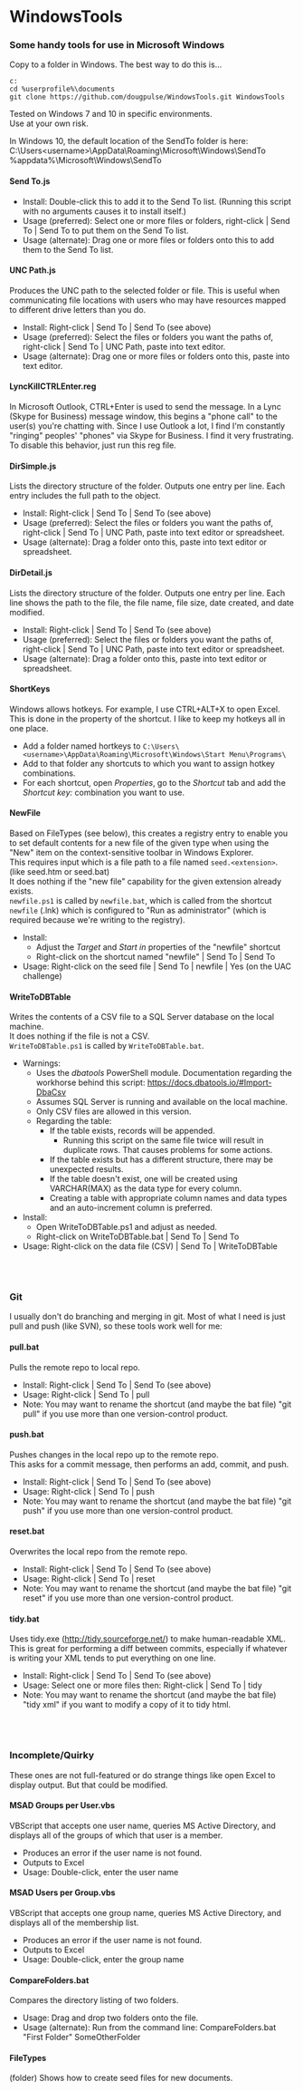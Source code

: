WindowsTools
============

### Some handy tools for use in Microsoft Windows
Copy to a folder in Windows.  The best way to do this is...
```
c:
cd %userprofile%\documents
git clone https://github.com/dougpulse/WindowsTools.git WindowsTools
```

Tested on Windows 7 and 10 in specific environments.  
Use at your own risk.  

In Windows 10, the default location of the SendTo folder is here:  
C:\Users\<username>\AppData\Roaming\Microsoft\Windows\SendTo  
%appdata%\Microsoft\Windows\SendTo  

#### Send To.js
- Install:  Double-click this to add it to the Send To list.  (Running this script with no arguments causes it to install itself.)
- Usage (preferred):  Select one or more files or folders, right-click | Send To | Send To to put them on the Send To list.
- Usage (alternate):  Drag one or more files or folders onto this to add them to the Send To list.

#### UNC Path.js

Produces the UNC path to the selected folder or file.  This is useful when communicating file locations with users who may have resources mapped to different drive letters than you do.
- Install:  Right-click | Send To | Send To (see above)
- Usage (preferred):  Select the files or folders you want the paths of, right-click | Send To | UNC Path, paste into text editor.
- Usage (alternate):  Drag one or more files or folders onto this, paste into text editor.

#### LyncKillCTRLEnter.reg

In Microsoft Outlook, CTRL+Enter is used to send the message.  In a Lync (Skype for Business) message window, this begins a "phone call" to the user(s) you're chatting with.  Since I use Outlook a lot, I find I'm constantly "ringing" peoples' "phones" via Skype for Business.  I find it very frustrating.  
To disable this behavior, just run this reg file.

#### DirSimple.js
Lists the directory structure of the folder.  Outputs one entry per line.  Each entry includes the full path to the object.
- Install:  Right-click | Send To | Send To (see above)
- Usage (preferred):  Select the files or folders you want the paths of, right-click | Send To | UNC Path, paste into text editor or spreadsheet.
- Usage (alternate):  Drag a folder onto this, paste into text editor or spreadsheet.

#### DirDetail.js
Lists the directory structure of the folder.  Outputs one entry per line.  Each line shows the path to the file, the file name, file size, date created, and date modified.
- Install:  Right-click | Send To | Send To (see above)
- Usage (preferred):  Select the files or folders you want the paths of, right-click | Send To | UNC Path, paste into text editor or spreadsheet.
- Usage (alternate):  Drag a folder onto this, paste into text editor or spreadsheet.

#### ShortKeys
Windows allows hotkeys.  For example, I use CTRL+ALT+X to open Excel.  This is done in the property of the shortcut.  I like to keep my hotkeys all in one place.
- Add a folder named hortkeys to `C:\Users\<username>\AppData\Roaming\Microsoft\Windows\Start Menu\Programs\`
- Add to that folder any shortcuts to which you want to assign hotkey combinations.
- For each shortcut, open *Properties*, go to the *Shortcut* tab and add the *Shortcut key:* combination you want to use.

#### NewFile
Based on FileTypes (see below), this creates a registry entry to enable you to set default contents for a new file of the given type when using the "New" item on the context-sensitive toolbar in Windows Explorer.  
This requires input which is a file path to a file named `seed.<extension>`.  (like seed.htm or seed.bat)  
It does nothing if the "new file" capability for the given extension already exists.  
`newfile.ps1` is called by `newfile.bat`, which is called from the shortcut `newfile` (.lnk) which is configured to "Run as administrator" (which is required because we're writing to the registry).  
- Install:
  - Adjust the *Target* and *Start in* properties of the "newfile" shortcut
  - Right-click on the shortcut named "newfile" | Send To | Send To
- Usage:  Right-click on the seed file | Send To | newfile | Yes (on the UAC challenge)

#### WriteToDBTable
Writes the contents of a CSV file to a SQL Server database on the local machine.  
It does nothing if the file is not a CSV.  
`WriteToDBTable.ps1` is called by `WriteToDBTable.bat`.
- Warnings:
  - Uses the *dbatools* PowerShell module.  Documentation regarding the workhorse behind this script: https://docs.dbatools.io/#Import-DbaCsv
  - Assumes SQL Server is running and available on the local machine.
  - Only CSV files are allowed in this version.
  - Regarding the table:
    - If the table exists, records will be appended.
      - Running this script on the same file twice will result in duplicate rows.  That causes problems for some actions.
    - If the table exists but has a different structure, there may be unexpected results.
    - If the table doesn't exist, one will be created using VARCHAR(MAX) as the data type for every column.
    - Creating a table with appropriate column names and data types and an auto-increment column is preferred.
- Install:
  - Open WriteToDBTable.ps1 and adjust as needed.
  - Right-click on WriteToDBTable.bat | Send To | Send To
- Usage:  Right-click on the data file (CSV) | Send To | WriteToDBTable


<br /><br />

### Git
I usually don't do branching and merging in git.  Most of what I need is just pull and push (like SVN), so these tools work well for me:  
#### pull.bat
Pulls the remote repo to local repo.
- Install:  Right-click | Send To | Send To (see above)
- Usage:  Right-click | Send To | pull
- Note:  You may want to rename the shortcut (and maybe the bat file) "git pull" if you use more than one version-control product.

#### push.bat
Pushes changes in the local repo up to the remote repo.  
This asks for a commit message, then performs an add, commit, and push.  
- Install:  Right-click | Send To | Send To (see above)
- Usage:  Right-click | Send To | push
- Note:  You may want to rename the shortcut (and maybe the bat file) "git push" if you use more than one version-control product.

#### reset.bat
Overwrites the local repo from the remote repo.   
- Install:  Right-click | Send To | Send To (see above)
- Usage:  Right-click | Send To | reset
- Note:  You may want to rename the shortcut (and maybe the bat file) "git reset" if you use more than one version-control product.


#### tidy.bat
Uses tidy.exe (http://tidy.sourceforge.net/) to make human-readable XML.  This is great for performing a diff between commits, especially if whatever is writing your XML tends to put everything on one line.
- Install:  Right-click | Send To | Send To (see above)
- Usage:  Select one or more files then:  Right-click | Send To | tidy
- Note:  You may want to rename the shortcut (and maybe the bat file) "tidy xml" if you want to modify a copy of it to tidy html.



<br /><br />

### Incomplete/Quirky
These ones are not full-featured or do strange things like open Excel to display output.  But that could be modified.

#### MSAD Groups per User.vbs
VBScript that accepts one user name, queries MS Active Directory, and displays all of the groups of which that user is a member.
- Produces an error if the user name is not found.
- Outputs to Excel
- Usage:  Double-click, enter the user name

#### MSAD Users per Group.vbs
VBScript that accepts one group name, queries MS Active Directory, and displays all of the membership list.
- Produces an error if the user name is not found.
- Outputs to Excel
- Usage:  Double-click, enter the group name

#### CompareFolders.bat
Compares the directory listing of two folders.
- Usage:  Drag and drop two folders onto the file.
- Usage (alternate):  Run from the command line:
    CompareFolders.bat "First Folder" SomeOtherFolder

#### FileTypes
(folder)
Shows how to create seed files for new documents.

